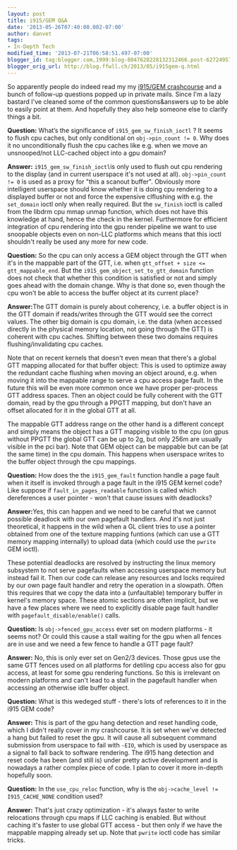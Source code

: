 ```yaml
---
layout: post
title: i915/GEM Q&A
date: '2013-05-26T07:40:00.002-07:00'
author: danvet
tags:
- In-Depth Tech
modified_time: '2013-07-21T06:58:51.497-07:00'
blogger_id: tag:blogger.com,1999:blog-8047628228132312466.post-6272495792546758051
blogger_orig_url: http://blog.ffwll.ch/2013/05/i915gem-q.html
---
```


So apparently people do indeed read my my [i915/GEM crashcourse](http://blog.ffwll.ch/2013/01/i915gem-crashcourse-overview.html) and a bunch of follow-up questions popped up in private mails. Since I'm a lazy bastard I've cleaned some of the common questions&amp;answers up to be able to easily point at them. And hopefully they also help someone else to clarify things a bit.



<!--more-->
<b>Question:</b> What’s the significance of <code>i915_gem_sw_finish_ioctl</code> ? It seems to flush cpu caches, but only conditional on <code>obj-&gt;pin_count != 0</code>. Why does it no unconditionally flush the cpu caches like e.g. when we move an unsnooped/not LLC-cached object into a gpu domain? 

<b>Answer:</b>   <code>i915_gem_sw_finish_ioctl</code>is only used to flush out cpu rendering to the display (and in current userspace it's not used at all). <code>obj-&gt;pin_count != 0</code> is used as a proxy for "this a scanout buffer". Obviously more intelligent userspace should know whether it is doing cpu rendering to a displayed buffer or not and force the expensive clflushing with e.g. the <code>set_domain</code> ioctl only when really required. But the <code>sw_finish</code> ioctl is called from the libdrm cpu mmap unmap function, which does not have this knowledge at hand, hence the check in the kernel. Furthermore for efficient integration of cpu rendering into the gpu render pipeline we want to use snoopable objects even on non-LLC platforms which means that this ioctl shouldn't really be used any more for new code. 

<b>Question:</b> So the cpu can only access a GEM object through the GTT when it's in the mappable part of the GTT, i.e. when <code>gtt_offset  + size  &lt;=  gtt_mappable_end</code>. But the <code>i915_gem_object_set_to_gtt_domain</code> function does not check that whether this condition is satisfied or not and simply goes ahead with the domain change. Why is that done so, even though the cpu won't be able to access the buffer object at its current place? 

<b>Answer:</b>The GTT domain is purely about coherency, i.e. a buffer object is in the GTT domain if reads/writes through the GTT would see the correct values. The other big domain is cpu domain, i.e. the data (when accessed directly in the physical memory location, not going through the GTT) is coherent with cpu caches. Shifting between these two domains requires flushing/invalidating cpu caches. 

Note that on recent kernels that doesn't even mean that there's a global GTT mapping allocated for that buffer object: This is used to optimize away the redundant cache flushing when moving an object around, e.g. when moving it into the mappable range to serve a cpu access page fault. In the future this will be even more common once we have proper per-process GTT address spaces. Then an object could be fully coherent with the GTT domain, read by the gpu through a PPGTT mapping, but don't have an offset allocated for it in the global GTT at all. 

The mappable GTT address range on the other hand is a different concept and simply means the object has a GTT mapping visible to the cpu (on gpus without PPGTT the global GTT can be up to 2g, but only 256m are usually visible in the pci bar). Note that GEM object can be mappable but can be (at the same time) in the cpu domain. This happens when userspace writes to the buffer object through the cpu mappings. 

<b>Question:</b> How does the the <code>i915_gem_fault</code> function handle a page fault when it itself is invoked through a page fault in the i915 GEM kernel code? Like suppose if <code>fault_in_pages_readable</code> function is called which dereferences a user pointer - won't that cause issues with deadlocks? 

<b>Answer:</b>Yes, this can happen and we need to be careful that we cannot possible deadlock with our own pagefault handlers. And it's not just theoretical, it happens in the wild when a GL client tries to use a pointer obtained from one of the texture mapping funtions (which can use a GTT memory mapping internally) to upload data (which could use the <code>pwrite</code> GEM ioctl). 

These potential deadlocks are resolved by instructing the linux memory subsystem to not serve pagefaults when accessing userspace memory but instead fail it. Then our code can release any resources and locks required by our own page fault handler and retry the operation in a slowpath. Often this requires that we copy the data into a (unfaultable) temporary buffer in kernel's memory space. These atomic sections are often implicit, but we have a few places where we need to explicitly disable page fault handler with <code>pagefault_disable/enable()</code> calls. 

<b>Question:</b> Is <code>obj-&gt;fenced_gpu_access</code> ever set on modern platforms - it seems not? Or could this cause a stall waiting for the gpu when all fences are in use and we need a few fence to handle a GTT page fault? 

<b>Answer:</b>  No, this is only ever set on Gen2/3 devices. Those gpus use the same GTT fences used on all platforms for detiling cpu access also for gpu access, at least for some gpu rendering functions. So this is irrelevant on modern platforms and can't lead to a stall in the pagefault handler when accessing an otherwise idle buffer object. 

<b>Question:</b> What is this <emph>wedeged</emph> stuff - there's lots of references to it in the i915 GEM code? 

<b>Answer:</b> This is part of the gpu hang detection and reset handling code, which I didn't really cover in my crashcourse. It is set when we've detected a hang but failed to reset the gpu. It will cause all subsequent command submission from userspace to fail with <code>-EIO</code>, which is used by userspace as a signal to fall back to software rendering. The i915 hang detection and reset code has been (and still is) under pretty active development and is nowadays a rather complex piece of code. I plan to cover it more in-depth hopefully soon. 

<b>Question:</b> In the <code>use_cpu_reloc</code> function, why is the <code>obj-&gt;cache_level != I915_CACHE_NONE</code> condition used? 

<b>Answer:</b>  That's just crazy optimization - it's always faster to write relocations through cpu maps if LLC caching is enabled. But without caching it's faster to use global GTT access - but then only if we have the mappable mapping already set up. Note that <code>pwrite</code> ioctl code has similar tricks. 

